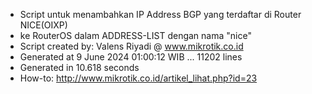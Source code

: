 - Script untuk menambahkan IP Address BGP yang terdaftar di Router NICE(OIXP)
- ke RouterOS dalam ADDRESS-LIST dengan nama "nice"
- Script created by: Valens Riyadi @ www.mikrotik.co.id
- Generated at 9 June 2024 01:00:12 WIB ... 11202 lines
- Generated in 10.618 seconds
- How-to: http://www.mikrotik.co.id/artikel_lihat.php?id=23
